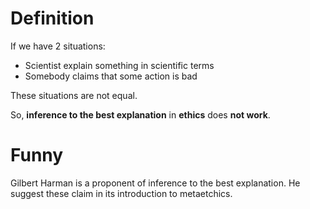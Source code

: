 # Definition

If we have 2 situations:
- Scientist explain something in scientific terms
- Somebody claims that some action is bad

These situations are not equal. 

So, **inference to the best explanation** in **ethics** does **not work**.

# Funny

Gilbert Harman is a proponent of inference to the best explanation. He suggest these claim in its introduction to metaetchics.